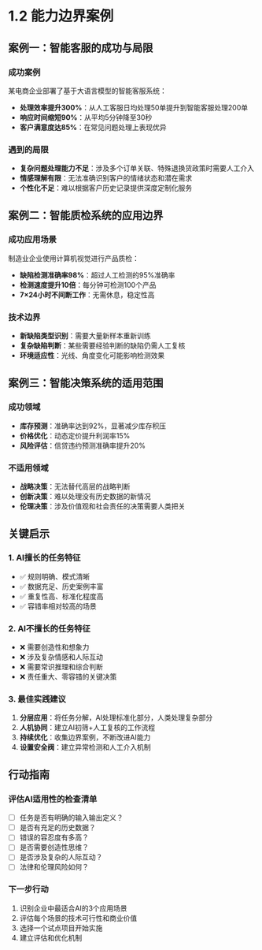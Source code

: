 # 1.2 能力边界案例

## 案例一：智能客服的成功与局限

### 成功案例
某电商企业部署了基于大语言模型的智能客服系统：
- **处理效率提升300%**：从人工客服日均处理50单提升到智能客服处理200单
- **响应时间缩短90%**：从平均5分钟降至30秒
- **客户满意度达85%**：在常见问题处理上表现优异

### 遇到的局限
- **复杂问题处理能力不足**：涉及多个订单关联、特殊退换货政策时需要人工介入
- **情感理解有限**：无法准确识别客户的情绪状态和潜在需求
- **个性化不足**：难以根据客户历史记录提供深度定制化服务

## 案例二：智能质检系统的应用边界

### 成功应用场景
制造业企业使用计算机视觉进行产品质检：
- **缺陷检测准确率98%**：超过人工检测的95%准确率
- **检测速度提升10倍**：每分钟可检测100个产品
- **7×24小时不间断工作**：无需休息，稳定性高

### 技术边界
- **新缺陷类型识别**：需要大量新样本重新训练
- **复杂缺陷判断**：某些需要经验判断的缺陷仍需人工复核
- **环境适应性**：光线、角度变化可能影响检测效果

## 案例三：智能决策系统的适用范围

### 成功领域
- **库存预测**：准确率达到92%，显著减少库存积压
- **价格优化**：动态定价提升利润率15%
- **风险评估**：信贷违约预测准确率提升20%

### 不适用领域
- **战略决策**：无法替代高层的战略判断
- **创新决策**：难以处理没有历史数据的新情况
- **伦理决策**：涉及价值观和社会责任的决策需要人类把关

## 关键启示

### 1. AI擅长的任务特征
- ✅ 规则明确、模式清晰
- ✅ 数据充足、历史案例丰富
- ✅ 重复性高、标准化程度高
- ✅ 容错率相对较高的场景

### 2. AI不擅长的任务特征
- ❌ 需要创造性和想象力
- ❌ 涉及复杂情感和人际互动
- ❌ 需要常识推理和综合判断
- ❌ 责任重大、零容错的关键决策

### 3. 最佳实践建议
1. **分层应用**：将任务分解，AI处理标准化部分，人类处理复杂部分
2. **人机协同**：建立AI初筛+人工复核的工作流程
3. **持续优化**：收集边界案例，不断改进AI能力
4. **设置安全阀**：建立异常检测和人工介入机制

## 行动指南

### 评估AI适用性的检查清单
- [ ] 任务是否有明确的输入输出定义？
- [ ] 是否有充足的历史数据？
- [ ] 错误的容忍度有多高？
- [ ] 是否需要创造性思维？
- [ ] 是否涉及复杂的人际互动？
- [ ] 法律和伦理风险如何？

### 下一步行动
1. 识别企业中最适合AI的3个应用场景
2. 评估每个场景的技术可行性和商业价值
3. 选择一个试点项目开始实施
4. 建立评估和优化机制